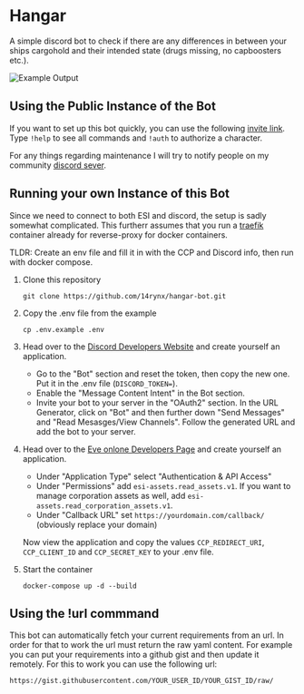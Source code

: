 # Hangar

A simple discord bot to check if there are any differences in between your ships cargohold 
and their intended state (drugs missing, no capboosters etc.).

![Example Output](https://i.imgur.com/btYS6FS.png)

## Using the Public Instance of the Bot

If you want to set up this bot quickly, you can use the following [invite link](https://discord.com/oauth2/authorize?client_id=1156859100462841907&permissions=3072&integration_type=0&scope=bot).
Type `!help` to see all commands and `!auth` to authorize a character.

For any things regarding maintenance I will try to notify people on my community [discord sever](https://discord.com/invite/fT3eShrg5g).

## Running your own Instance of this Bot

Since we need to connect to both ESI and discord, the setup is sadly somewhat complicated.
This furtherr assumes that you run a [traefik](https://doc.traefik.io/traefik/) container already for reverse-proxy for docker containers.

TLDR: Create an env file and fill it in with the CCP and Discord info, then run with docker compose.

1. Clone this repository
    ```shell
    git clone https://github.com/14rynx/hangar-bot.git
    ```
2. Copy the .env file from the example
    ```shell
    cp .env.example .env
    ```
3. Head over to the [Discord Developers Website](https://discord.com/developers/) and create yourself an application.
    - Go to the "Bot" section and reset the token, then copy the new one. Put it in the .env file (`DISCORD_TOKEN=`).
    - Enable the "Message Content Intent" in the Bot section.
    - Invite your bot to your server in the "OAuth2" section. In the URL Generator, click on "Bot" and then
    further down "Send Messages" and "Read Mesasges/View Channels". Follow the generated URL and add the bot to your server.

4. Head over to the [Eve onlone Developers Page](https://developers.eveonline.com/) and create yourself an application.
    - Under "Application Type" select "Authentication & API Access"
    - Under "Permissions" add `esi-assets.read_assets.v1`. If you want to manage corporation assets as well, add `esi-assets.read_corporation_assets.v1`.
    - Under "Callback URL" set `https://yourdomain.com/callback/` (obviously replace your domain)

    Now view the application and copy the values `CCP_REDIRECT_URI`, `CCP_CLIENT_ID` and `CCP_SECRET_KEY` to your .env file.

5. Start the container
    ```shell
    docker-compose up -d --build
    ```

## Using the !url commmand
This bot can automatically fetch your current requirements from an url. In order for that to work the url must return the raw yaml content.
For example you can put your requirements into a github gist and then update it remotely. For this to work you can use the following url:
```
https://gist.githubusercontent.com/YOUR_USER_ID/YOUR_GIST_ID/raw/
```
